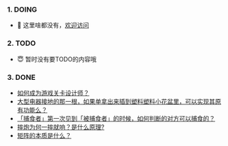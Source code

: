### 1. DOING
- 👋 这里啥都没有，[欢迎访问](https://fangler.github.io/)

### 2. TODO 
- 😇 暂时没有要TODO的内容哦

### 3. DONE
<!-- BLOG-POST-LIST:START -->
- [如何成为游戏关卡设计师？](https://daily.zhihu.com/story/9761893)
- [大型电器接地的那一根，如果单拿出来插到塑料塑料小花盆里，可以实现其原有功能么？](https://daily.zhihu.com/story/9761902)
- [「捕食者」第一次见到「被捕食者」的时候，如何判断的对方可以捕食的？](https://daily.zhihu.com/story/9761907)
- [摔炮为何一摔就响？是什么原理?](https://daily.zhihu.com/story/9762010)
- [矩阵的本质是什么？](https://daily.zhihu.com/story/9762031)
<!-- BLOG-POST-LIST:END -->
